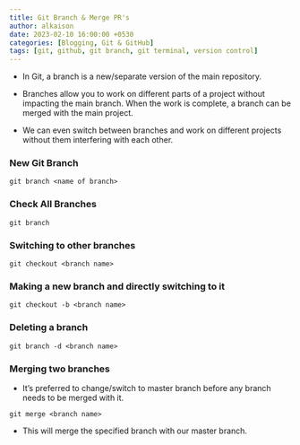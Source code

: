 ```yaml
---
title: Git Branch & Merge PR's
author: alkaison
date: 2023-02-10 16:00:00 +0530
categories: [Blogging, Git & GitHub]
tags: [git, github, git branch, git terminal, version control]
---
```


- In Git, a branch is a new/separate version of the main repository.

- Branches allow you to work on different parts of a project without impacting the main branch. When the work is complete, a branch can be merged with the main project.

- We can even switch between branches and work on different projects without them interfering with each other.

### New Git Branch 

```terminal
git branch <name of branch>
```

### Check All Branches 

```terminal
git branch
```

### Switching to other branches 

```terminal
git checkout <branch name>
```

### Making a new branch and directly switching to it 

```terminal
git checkout -b <branch name>
```

### Deleting a branch

```terminal
git branch -d <branch name>
```

### Merging two branches 

- It’s preferred to change/switch to master branch before any branch needs to be merged with it.

```terminal
git merge <branch name>
```

- This will merge the specified branch with our master branch. 